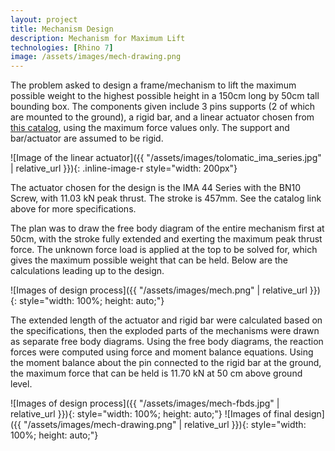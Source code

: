```yaml
---
layout: project
title: Mechanism Design
description: Mechanism for Maximum Lift
technologies: [Rhino 7]
image: /assets/images/mech-drawing.png
---
```


The problem asked to design a frame/mechanism to lift the maximum possible weight to the highest possible height in a 150cm long by 50cm tall bounding box. The components given include 3 pins supports (2 of which are mounted to the ground), a rigid bar, and a linear actuator chosen from [this catalog](https://www.tolomatic.com/wp-content/uploads/2022/05/2700-4000_29_IMA_cat.pdf), using the maximum force values only. The support and bar/actuator are assumed to be rigid.

![Image of the linear actuator]({{ "/assets/images/tolomatic_ima_series.jpg" | relative_url }}){: .inline-image-r style="width: 200px"}

The actuator chosen for the design is the IMA 44 Series with the BN10 Screw, with 11.03 kN peak thrust. The stroke is 457mm. See the catalog link above for more specifications.

The plan was to draw the free body diagram of the entire mechanism first at 50cm, with the stroke fully extended and exerting the maximum peak thrust force. The unknown force load is applied at the top to be solved for, which gives the maximum possible weight that can be held. Below are the calculations leading up to the design.

![Images of design process]({{ "/assets/images/mech.png" | relative_url }}){: style="width: 100%; height: auto;"}

The extended length of the actuator and rigid bar were calculated based on the specifications, then the exploded parts of the mechanisms were drawn as separate free body diagrams. Using the free body diagrams, the reaction forces were computed using force and moment balance equations. Using the moment balance about the pin connected to the rigid bar at the ground, the maximum force that can be held is 11.70 kN at 50 cm above ground level.

![Images of design process]({{ "/assets/images/mech-fbds.jpg" | relative_url }}){: style="width: 100%; height: auto;"}
![Images of final design]({{ "/assets/images/mech-drawing.png" | relative_url }}){: style="width: 100%; height: auto;"}